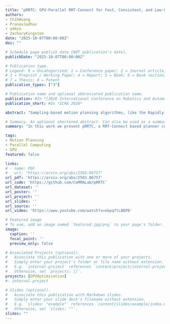 ```yaml
---
title: "pRRTC: GPU-Parallel RRT-Connect for Fast, Consistent, and Low-Cost Motion Planning"
authors:
- ChihHuang
- PranavJadhav
- admin
- ZacharyKingston
date: "2025-10-07T00:00:00Z"
doi: ""

# Schedule page publish date (NOT publication's date).
publishDate: "2025-10-07T00:00:00Z"

# Publication type.
# Legend: 0 = Uncategorized; 1 = Conference paper; 2 = Journal article;
# 3 = Preprint / Working Paper; 4 = Report; 5 = Book; 6 = Book section;
# 7 = Thesis; 8 = Patent
publication_types: ["3"]

# Publication name and optional abbreviated publication name.
publication: #In *[2026 International Conference on Robotics and Automation (ICRA)](https://2026.ieee-icra.org/)*
publication_short: #In *ICRA 2026*

abstract: "Sampling-based motion planning algorithms, like the Rapidly-Exploring Random Tree (RRT) and its widely used variant, RRT-Connect, provide efficient solutions for high-dimensional planning problems faced by real-world robots. However, these methods remain computationally intensive, particularly in complex environments that require many collision checks. To improve performance, recent efforts have explored parallelizing specific components of RRT such as collision checking, or running multiple planners independently. However, little has been done to develop an integrated parallelism approach, co-designed for large-scale parallelism. In this work we present pRRTC, a RRT-Connect based planner co-designed for GPU acceleration across the entire algorithm through parallel expansion and SIMT-optimized collision checking. We evaluate the effectiveness of pRRTC on the MotionBenchMaker dataset using robots with 7, 8, and 14 degrees of freedom (DoF). Compared to the state-of-the-art, pRRTC achieves as much as a 10× speedup on constrained reaching tasks with a 5.4× reduction in standard deviation. pRRTC also achieves a 1.4× reduction in average initial path cost. Finally, we deploy pRRTC on a 14-DoF dual Franka Panda arm setup and demonstrate real-time, collision-free motion planning with dynamic obstacles. We open-source our planner to support the wider community."

# Summary. An optional shortened abstract. Can also be used as a summary for an extended abstract or poster etc.
summary: "In this work we present pRRTC, a RRT-Connect based planner co-designed for GPU acceleration across the entire algorithm through parallel expansion and SIMT-optimized collision checking. We evaluate the effectiveness of pRRTC on the MotionBenchMaker dataset using robots with 7, 8, and 14 degrees of freedom (DoF). Compared to the state-of-the-art, pRRTC achieves as much as a 10× speedup on constrained reaching tasks with a 5.4× reduction in standard deviation. pRRTC also achieves a 1.4× reduction in average initial path cost. Finally, we deploy pRRTC on a 14-DoF dual Franka Panda arm setup and demonstrate real-time, collision-free motion planning with dynamic obstacles. We open-source our planner to support the wider community."

tags:
- Motion Planning
- Parallel Computing
- GPU
featured: false

links:
# - name: PDF
#   url: "https://arxiv.org/abs/2503.06757"
url_pdf: 'https://arxiv.org/abs/2503.06757'
url_code: 'https://github.com/CoMMALab/pRRTC'
url_dataset: ''
url_poster: ''
url_project: ''
url_slides: ''
url_source: ''
url_video: 'https://www.youtube.com/watch?v=okpqftLB6P8'

# Featured image
# To use, add an image named `featured.jpg/png` to your page's folder. 
image:
  caption: ''
  focal_point: ''
  preview_only: false

# Associated Projects (optional).
#   Associate this publication with one or more of your projects.
#   Simply enter your project's folder or file name without extension.
#   E.g. `internal-project` references `content/project/internal-project/index.md`.
#   Otherwise, set `projects: []`.
projects: [GPUOptimization]
#- internal-project

# Slides (optional).
#   Associate this publication with Markdown slides.
#   Simply enter your slide deck's filename without extension.
#   E.g. `slides: "example"` references `content/slides/example/index.md`.
#   Otherwise, set `slides: ""`.
slides: ""
---
```


<!-- {{% alert note %}}
Click the *Cite* button above to demo the feature to enable visitors to import publication metadata into their reference management software.
{{% /alert %}}

{{% alert note %}}
Click the *Slides* button above to demo Academic's Markdown slides feature.
{{% /alert %}} -->

<!-- Supplementary notes can be added here, including [code and math](https://sourcethemes.com/academic/docs/writing-markdown-latex/). -->

